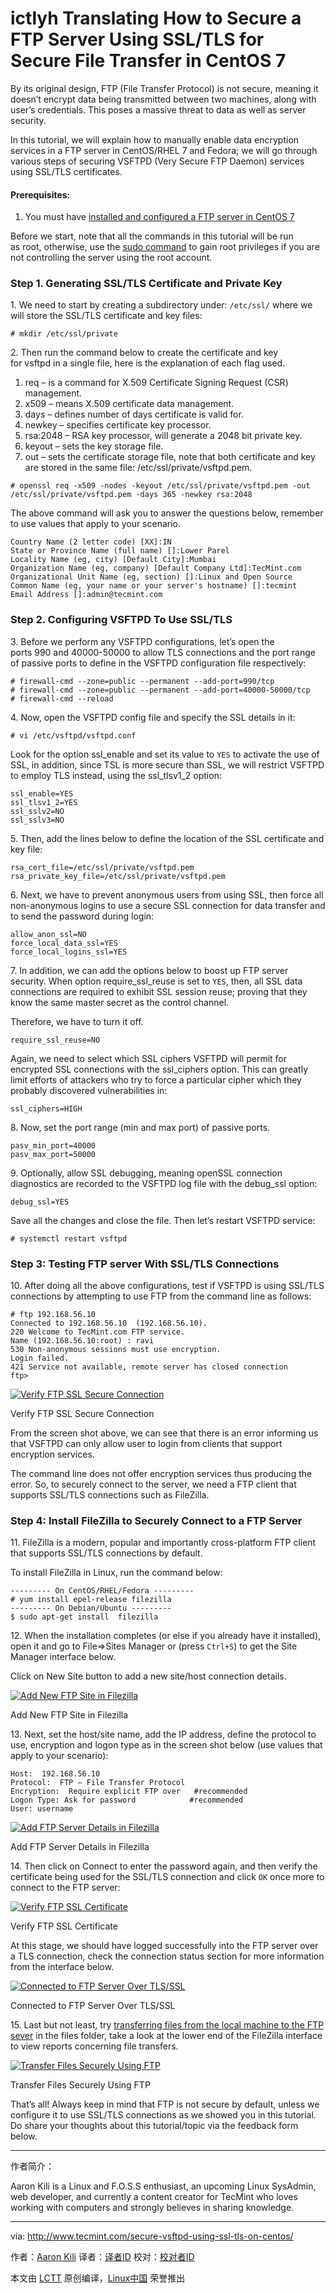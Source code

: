 ictlyh Translating
How to Secure a FTP Server Using SSL/TLS for Secure File Transfer in CentOS 7
============================================================

By its original design, FTP (File Transfer Protocol) is not secure, meaning it doesn’t encrypt data being transmitted between two machines, along with user’s credentials. This poses a massive threat to data as well as server security.

In this tutorial, we will explain how to manually enable data encryption services in a FTP server in CentOS/RHEL 7 and Fedora; we will go through various steps of securing VSFTPD (Very Secure FTP Daemon) services using SSL/TLS certificates.

#### Prerequisites:

1.  You must have [installed and configured a FTP server in CentOS 7][1]

Before we start, note that all the commands in this tutorial will be run as root, otherwise, use the [sudo command][2] to gain root privileges if you are not controlling the server using the root account.

### Step 1\. Generating SSL/TLS Certificate and Private Key

1. We need to start by creating a subdirectory under: `/etc/ssl/` where we will store the SSL/TLS certificate and key files:

```
# mkdir /etc/ssl/private
```

2. Then run the command below to create the certificate and key for vsftpd in a single file, here is the explanation of each flag used.

1.  req – is a command for X.509 Certificate Signing Request (CSR) management.
2.  x509 – means X.509 certificate data management.
3.  days – defines number of days certificate is valid for.
4.  newkey – specifies certificate key processor.
5.  rsa:2048 – RSA key processor, will generate a 2048 bit private key.
6.  keyout – sets the key storage file.
7.  out – sets the certificate storage file, note that both certificate and key are stored in the same file: /etc/ssl/private/vsftpd.pem.

```
# openssl req -x509 -nodes -keyout /etc/ssl/private/vsftpd.pem -out /etc/ssl/private/vsftpd.pem -days 365 -newkey rsa:2048
```

The above command will ask you to answer the questions below, remember to use values that apply to your scenario.

```
Country Name (2 letter code) [XX]:IN
State or Province Name (full name) []:Lower Parel
Locality Name (eg, city) [Default City]:Mumbai
Organization Name (eg, company) [Default Company Ltd]:TecMint.com
Organizational Unit Name (eg, section) []:Linux and Open Source
Common Name (eg, your name or your server's hostname) []:tecmint
Email Address []:admin@tecmint.com
```

### Step 2\. Configuring VSFTPD To Use SSL/TLS

3. Before we perform any VSFTPD configurations, let’s open the ports 990 and 40000-50000 to allow TLS connections and the port range of passive ports to define in the VSFTPD configuration file respectively:

```
# firewall-cmd --zone=public --permanent --add-port=990/tcp
# firewall-cmd --zone=public --permanent --add-port=40000-50000/tcp
# firewall-cmd --reload
```

4. Now, open the VSFTPD config file and specify the SSL details in it:

```
# vi /etc/vsftpd/vsftpd.conf
```

Look for the option ssl_enable and set its value to `YES` to activate the use of SSL, in addition, since TSL is more secure than SSL, we will restrict VSFTPD to employ TLS instead, using the ssl_tlsv1_2 option:

```
ssl_enable=YES
ssl_tlsv1_2=YES
ssl_sslv2=NO
ssl_sslv3=NO
```

5. Then, add the lines below to define the location of the SSL certificate and key file:

```
rsa_cert_file=/etc/ssl/private/vsftpd.pem
rsa_private_key_file=/etc/ssl/private/vsftpd.pem
```

6. Next, we have to prevent anonymous users from using SSL, then force all non-anonymous logins to use a secure SSL connection for data transfer and to send the password during login:

```
allow_anon_ssl=NO
force_local_data_ssl=YES
force_local_logins_ssl=YES
```

7. In addition, we can add the options below to boost up FTP server security. When option require_ssl_reuse is set to `YES`, then, all SSL data connections are required to exhibit SSL session reuse; proving that they know the same master secret as the control channel.

Therefore, we have to turn it off.

```
require_ssl_reuse=NO
```

Again, we need to select which SSL ciphers VSFTPD will permit for encrypted SSL connections with the ssl_ciphers option. This can greatly limit efforts of attackers who try to force a particular cipher which they probably discovered vulnerabilities in:

```
ssl_ciphers=HIGH
```

8. Now, set the port range (min and max port) of passive ports.

```
pasv_min_port=40000
pasv_max_port=50000
```

9. Optionally, allow SSL debugging, meaning openSSL connection diagnostics are recorded to the VSFTPD log file with the debug_ssl option:

```
debug_ssl=YES
```

Save all the changes and close the file. Then let’s restart VSFTPD service:

```
# systemctl restart vsftpd
```

### Step 3: Testing FTP server With SSL/TLS Connections

10. After doing all the above configurations, test if VSFTPD is using SSL/TLS connections by attempting to use FTP from the command line as follows:

```
# ftp 192.168.56.10
Connected to 192.168.56.10  (192.168.56.10).
220 Welcome to TecMint.com FTP service.
Name (192.168.56.10:root) : ravi
530 Non-anonymous sessions must use encryption.
Login failed.
421 Service not available, remote server has closed connection
ftp>
```
[
 ![Verify FTP SSL Secure Connection](http://www.tecmint.com/wp-content/uploads/2017/02/Verify-FTP-Secure-Connection.png) 
][3]

Verify FTP SSL Secure Connection

From the screen shot above, we can see that there is an error informing us that VSFTPD can only allow user to login from clients that support encryption services.

The command line does not offer encryption services thus producing the error. So, to securely connect to the server, we need a FTP client that supports SSL/TLS connections such as FileZilla.

### Step 4: Install FileZilla to Securely Connect to a FTP Server

11. FileZilla is a modern, popular and importantly cross-platform FTP client that supports SSL/TLS connections by default.

To install FileZilla in Linux, run the command below:

```
--------- On CentOS/RHEL/Fedora --------- 
# yum install epel-release filezilla
--------- On Debian/Ubuntu ---------
$ sudo apt-get install  filezilla   
```

12. When the installation completes (or else if you already have it installed), open it and go to File=>Sites Manager or (press `Ctrl+S`) to get the Site Manager interface below.

Click on New Site button to add a new site/host connection details.

[
 ![Add New FTP Site in Filezilla](http://www.tecmint.com/wp-content/uploads/2017/02/Add-New-FTP-Site-in-Filezilla.png) 
][4]

Add New FTP Site in Filezilla

13. Next, set the host/site name, add the IP address, define the protocol to use, encryption and logon type as in the screen shot below (use values that apply to your scenario):

```
Host:  192.168.56.10
Protocol:  FTP – File Transfer Protocol
Encryption:  Require explicit FTP over   #recommended 
Logon Type: Ask for password	        #recommended 
User: username
```
[
 ![Add FTP Server Details in Filezilla](http://www.tecmint.com/wp-content/uploads/2017/02/Add-FTP-Server-Details-in-Filezilla.png) 
][5]

Add FTP Server Details in Filezilla

14. Then click on Connect to enter the password again, and then verify the certificate being used for the SSL/TLS connection and click `OK` once more to connect to the FTP server:

[
 ![Verify FTP SSL Certificate](http://www.tecmint.com/wp-content/uploads/2017/02/Verify-FTP-SSL-Certificate.png) 
][6]

Verify FTP SSL Certificate

At this stage, we should have logged successfully into the FTP server over a TLS connection, check the connection status section for more information from the interface below.

[
 ![Connected to FTP Server Over TLS/SSL ](http://www.tecmint.com/wp-content/uploads/2017/02/connected-to-ftp-server-with-tls.png) 
][7]

Connected to FTP Server Over TLS/SSL

15. Last but not least, try [transferring files from the local machine to the FTP sever][8] in the files folder, take a look at the lower end of the FileZilla interface to view reports concerning file transfers.

[
 ![Transfer Files Securely Using FTP](http://www.tecmint.com/wp-content/uploads/2017/02/Transfer-Files-Securely-Using-FTP.png) 
][9]

Transfer Files Securely Using FTP

That’s all! Always keep in mind that FTP is not secure by default, unless we configure it to use SSL/TLS connections as we showed you in this tutorial. Do share your thoughts about this tutorial/topic via the feedback form below.

--------------------------------------------------------------------------------

作者简介：

Aaron Kili is a Linux and F.O.S.S enthusiast, an upcoming Linux SysAdmin, web developer, and currently a content creator for TecMint who loves working with computers and strongly believes in sharing knowledge.

--------------------------------------------------------------------------------

via: http://www.tecmint.com/secure-vsftpd-using-ssl-tls-on-centos/

作者：[Aaron Kili][a]
译者：[译者ID](https://github.com/译者ID)
校对：[校对者ID](https://github.com/校对者ID)

本文由 [LCTT](https://github.com/LCTT/TranslateProject) 原创编译，[Linux中国](https://linux.cn/) 荣誉推出

[a]:http://www.tecmint.com/author/aaronkili/

[1]:http://www.tecmint.com/install-ftp-server-in-centos-7/
[2]:http://www.tecmint.com/sudoers-configurations-for-setting-sudo-in-linux/
[3]:http://www.tecmint.com/wp-content/uploads/2017/02/Verify-FTP-Secure-Connection.png
[4]:http://www.tecmint.com/wp-content/uploads/2017/02/Add-New-FTP-Site-in-Filezilla.png
[5]:http://www.tecmint.com/wp-content/uploads/2017/02/Add-FTP-Server-Details-in-Filezilla.png
[6]:http://www.tecmint.com/wp-content/uploads/2017/02/Verify-FTP-SSL-Certificate.png
[7]:http://www.tecmint.com/wp-content/uploads/2017/02/connected-to-ftp-server-with-tls.png
[8]:http://www.tecmint.com/sftp-command-examples/
[9]:http://www.tecmint.com/wp-content/uploads/2017/02/Transfer-Files-Securely-Using-FTP.png
